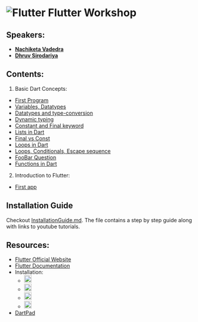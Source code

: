 # ![Flutter](https://www.vectorlogo.zone/logos/flutterio/flutterio-icon.svg) Flutter Workshop

## Speakers:
- **[Nachiketa Vadedra](https://www.linkedin.com/in/nachiketa-vadera-656b74202/)**
- **[Dhruv Sirodariya](https://www.linkedin.com/in/dhruv-sirodaria-4279731a1/)**

## Contents:
1. Basic Dart Concepts: <br>
- [First Program](Dart-Tuts/prog1.dart)
- [Variables, Datatypes](Dart-Tuts/prog2.dart)
- [Datatypes and type-conversion](Dart-Tuts/prog3.dart)
- [Dynamic typing](Dart-Tuts/prog4.dart)
- [Constant and Final keyword](Dart-Tuts/prog5.dart)
- [Lists in Dart](Dart-Tuts/prog6.dart)
- [Final vs Const](Dart-Tuts/prog7.dart)
- [Loops in Dart](Dart-Tuts/prog8.dart)
- [Loops, Conditionals, Escape sequence](Dart-Tuts/prog9.dart)
- [FooBar Question](Dart-Tuts/prog10.dart)
- [Functions in Dart](Dart-Tuts/prog11.dart)<br>

2. Introduction to Flutter:
- [First app](Flutter-tut/app_1/lib/main.dart)

## Installation Guide
Checkout [InstallationGuide.md](InstallationGuide.md). The file contains a step by step guide along with links to youtube tutorials.

## Resources:
- [Flutter Official Website](https://flutter.dev/)
- [Flutter Documentation](https://docs.flutter.dev/)
- Installation:
  - [<img width='20' src='https://upload.wikimedia.org/wikipedia/commons/5/5f/Windows_logo_-_2012.svg'>](https://docs.flutter.dev/get-started/install/windows)
  - [<img width='20' src='https://upload.wikimedia.org/wikipedia/commons/thumb/8/84/Apple_Computer_Logo_rainbow.svg/1024px-Apple_Computer_Logo_rainbow.svg.png'>](https://docs.flutter.dev/get-started/install/macos)
  - [<img width='20' src='https://www.svgrepo.com/show/184138/linux.svg'>](https://docs.flutter.dev/get-started/install/linux)
  - [<img width='20' src='https://www.svgrepo.com/show/125476/chrome.svg'>](https://docs.flutter.dev/get-started/install/chromeos)
- [DartPad](https://dartpad.dev/)
